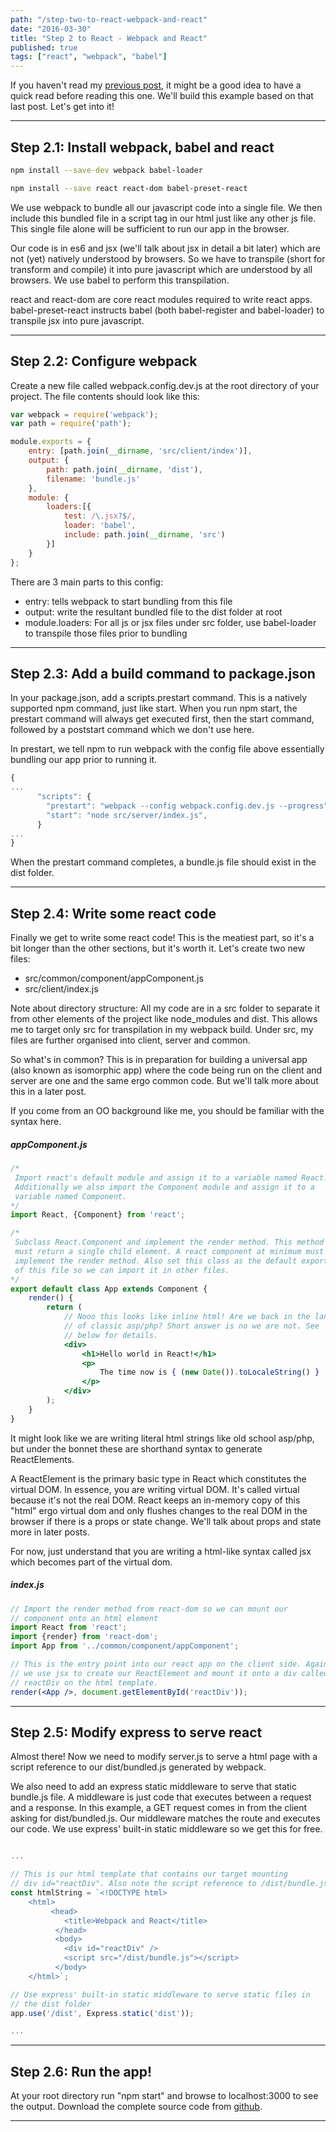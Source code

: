 ```yaml
---
path: "/step-two-to-react-webpack-and-react"
date: "2016-03-30"
title: "Step 2 to React - Webpack and React"
published: true
tags: ["react", "webpack", "babel"]
---
```


If you haven't read my [previous post](http://www.reactjunkie.com/step-one-to-react-es-6-and-express/), 
it might be a good idea to have a quick read before reading this one. We'll build this example based on that last post.
Let's get into it!

---

## Step 2.1: Install webpack, babel and react

```bash
npm install --save-dev webpack babel-loader
```

```bash
npm install --save react react-dom babel-preset-react
```

We use webpack to bundle all our javascript code into a single file. We then include this bundled file 
in a script tag in our html just like any other js file. This single file alone will be sufficient to run our app in the browser.

Our code is in es6 and jsx (we'll talk about jsx in detail a bit later) which are not (yet) natively understood by browsers. So
we have to transpile (short for transform and compile) it into pure javascript which are understood by all browsers. We use
babel to perform this transpilation.

react and react-dom are core react modules required to write react apps. babel-preset-react instructs babel (both
babel-register and babel-loader) to transpile jsx into pure javascript.

---

## Step 2.2: Configure webpack
Create a new file called webpack.config.dev.js at the root directory of your project. The file contents should look like this:

```jsx
var webpack = require('webpack');
var path = require('path');

module.exports = {
    entry: [path.join(__dirname, 'src/client/index')],
    output: {
        path: path.join(__dirname, 'dist'),
        filename: 'bundle.js'
    },
    module: {
        loaders:[{
            test: /\.jsx?$/,
            loader: 'babel',
            include: path.join(__dirname, 'src')
        }]
    }
};
```

There are 3 main parts to this config:
<ul>
<li>entry: tells webpack to start bundling from this file</li>
<li>output: write the resultant bundled file to the dist folder at root</li>
<li>module.loaders: For all js or jsx files under src folder, use babel-loader to transpile those files prior to bundling</li>
</ul>

---

## Step 2.3: Add a build command to package.json

In your package.json, add a scripts.prestart command. This is a natively supported npm command, just like start.
When you run npm start, the prestart command will always get executed first, then the start command, followed by a
poststart command which we don't use here. 

In prestart, we tell npm to run webpack with the config file above essentially
bundling our app prior to running it.

```jsx
{
...
      "scripts": {
        "prestart": "webpack --config webpack.config.dev.js --progress",
        "start": "node src/server/index.js",
      }
...
}
```

When the prestart command completes, a bundle.js file should exist in the dist folder.

---

## Step 2.4: Write some react code
Finally we get to write some react code! This is the meatiest part, so it's a bit longer than the other sections, but
it's worth it. Let's create two new files:

<ul>
    <li>src/common/component/appComponent.js</li>
    <li>src/client/index.js</li>
</ul>

Note about directory structure: All my code are in a src folder to separate it from other elements of the project
like node_modules and dist. This allows me to target only src for transpilation in my webpack build. Under src, my files
are further organised into client, server and common. 

So what's in common? This is in preparation for building a universal
app (also known as isomorphic app) where the code being run on the client and server are one and the same ergo common
code. But we'll talk more about this in a later post.

If you come from an OO background like me, you should be familiar with the syntax here.

##### appComponent.js
```jsx
/*
 Import react's default module and assign it to a variable named React. 
 Additionally we also import the Component module and assign it to a 
 variable named Component.
*/
import React, {Component} from 'react';

/*
 Subclass React.Component and implement the render method. This method 
 must return a single child element. A react component at minimum must 
 implement the render method. Also set this class as the default export 
 of this file so we can import it in other files.
*/
export default class App extends Component {
    render() {
        return (
            // Nooo this looks like inline html! Are we back in the land
            // of classic asp/php? Short answer is no we are not. See 
            // below for details.
            <div>
                <h1>Hello world in React!</h1>
                <p>
                    The time now is { (new Date()).toLocaleString() }
                </p>
            </div>
        );
    }
}
```

It might look like we are writing literal html strings like old school asp/php, 
but under the bonnet these are shorthand syntax to generate ReactElements.

A ReactElement is the primary basic type in React which constitutes the virtual DOM. In essence, you are
writing virtual DOM. It's called virtual because it's not the real DOM. React keeps an in-memory copy
of this "html" ergo virtual dom and only flushes changes to the real DOM in the browser if there is a props or state
change. We'll talk about props and state more in later posts.

For now, just understand that you are writing a html-like syntax called jsx which becomes part of the virtual dom.

##### index.js
```jsx
// Import the render method from react-dom so we can mount our 
// component onto an html element
import React from 'react';
import {render} from 'react-dom';
import App from '../common/component/appComponent';

// This is the entry point into our react app on the client side. Again 
// we use jsx to create our ReactElement and mount it onto a div called 
// reactDiv on the html template.
render(<App />, document.getElementById('reactDiv'));
```

---

## Step 2.5: Modify express to serve react
Almost there! Now we need to modify server.js to serve a html page with a script reference to our dist/bundled.js generated by webpack.

We also need to add an express static middleware to serve that static bundle.js file. A middleware is just code that executes
between a request and a response. In this example, a GET request comes in from the client asking for dist/bundled.js. Our
middleware matches the route and executes our code. We use express' built-in static middleware so we get this for free.

```jsx

...

// This is our html template that contains our target mounting 
// div id="reactDiv". Also note the script reference to /dist/bundle.js.
const htmlString = `<!DOCTYPE html>
    <html>
         <head>
            <title>Webpack and React</title>
          </head>
          <body>
            <div id="reactDiv" />
            <script src="/dist/bundle.js"></script>
          </body>
    </html>`;

// Use express' built-in static middleware to serve static files in 
// the dist folder
app.use('/dist', Express.static('dist'));

...
```

---

## Step 2.6: Run the app!
At your root directory run "npm start" and browse to localhost:3000 to see the output.
Download the complete source code from [github](https://github.com/yusinto/reactStep2).

---------------------------------------------------------------------------------------
